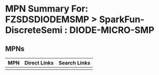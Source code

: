 



# MPN Summary For: FZSDSDIODEMSMP > SparkFun-DiscreteSemi : DIODE-MICRO-SMP

## MPNs
  

|MPN|Direct Links|Search Links|
| :--- | :--- | :--- |
||||
